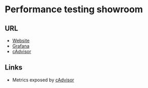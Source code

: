 # Performance testing showroom

## URL

- [Website](http://localhost)
- [Grafana](http://localhost:3000)
- [cAdvisor](http://localhost:8080)

## Links

- Metrics exposed by [cAdvisor](https://github.com/google/cadvisor/blob/master/docs/storage/prometheus.md)